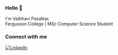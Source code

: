 ### Hello 👋  
I'm Vaibhavi Pasalkar.  
Fergusson College | MSc Computer Science Student

### Connect with me  
[![LinkedIn](https://upload.wikimedia.org/wikipedia/commons/8/81/LinkedIn_icon.svg)](https://www.linkedin.com/in/vaibhavi-pasalkar-0664a2319/)
